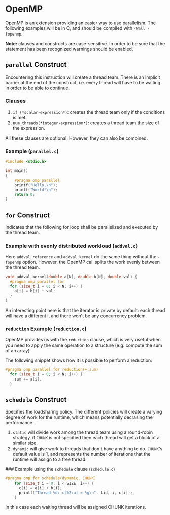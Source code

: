 # OpenMP

OpenMP is an extension providing an easier way to use parallelism. The following examples will be in C, and should be compiled with `-Wall -fopenmp`.

**Note:** clauses and constructs are case-sensitive. In order to be sure that the statement has been recognized warnings should be enabled.

## `parallel` Construct

Encountering this instruction will create a thread team.
There is an implicit barrier at the end of the construct, i.e. every thread will have to be waiting in order to be able to continue.

### Clauses

1. `if (*scalar-expression*)`: creates the thread team only if the conditions is met.
2. `num_threads(*integer-expression*)`: creates a thread team the size of the expression.

All these clauses are optional. However, they can also be combined.

### Example (`parallel.c`)

```C
#include <stdio.h>

int main()
{
	#pragma omp parallel
	printf("Hello,\n");
	printf("World!\n");
	return 0;
}
```

## `for` Construct

Indicates that the following for loop shall be parallelized and executed by the thread team.

### Example with evenly distributed workload (`addval.c`)
Here `addval_reference` and `addval_kernel` do the same thing without the `-fopenmp` option.
However, the OpenMP call splits the work evenly between the thread team.

```C
void addval_kernel(double a[N], double b[N], double val) {
  #pragma omp parallel for
  for (size_t i = 0; i < N; i++) {
    a[i] = b[i] + val;
  }
}
```

An interesting point here is that the iterator is private by default: each thread will have a different i, and there won't be any concurrency problem.

### `reduction` Example (`reduction.c`)

OpenMP provides us with the `reduction` clause, which is very useful when you need to apply the same operation to a structure (e.g. compute the sum of an array).

The following snippet shows how it is possible to perform a reduction:

```C
#pragma omp parallel for reduction(+:sum)
  for (size_t i = 0; i < N; i++) {
    sum += a[i];
  }
```

## `schedule` Construct

Specifies the loadsharing policy. The different policies will create a varying degree of work for the runtime, which means potentially decrasing the performance.

1. `static` will divide work among the thread team using a round-robin strategy. if `CHUNK` is not specified then each thread will get a block of a similar size.
2. `dynamic` will give work to threads that don't have anything to do. `CHUNK`'s default value is 1, and represents the number of iterations that the runtime will assign to a free thread.

### Example using the `schedule` clause (`schedule.c`)

```C
#pragma omp for schedule(dynamic, CHUNK)
    for (size_t i = 0; i < SIZE; i++) {
      c[i] = a[i] + b[i];
      printf("Thread %d: c[%2zu] = %g\n", tid, i, c[i]);
    }
```
In this case each waiting thread will be assigned CHUNK iterations.

